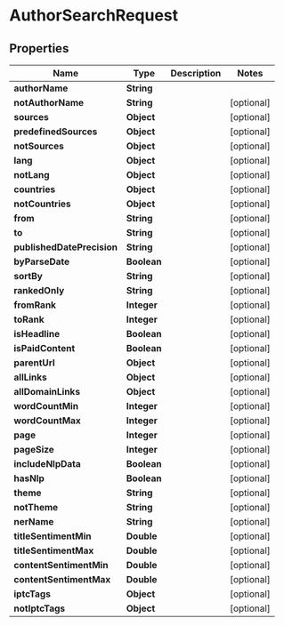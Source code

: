 

# AuthorSearchRequest


## Properties

| Name | Type | Description | Notes |
|------------ | ------------- | ------------- | -------------|
|**authorName** | **String** |  |  |
|**notAuthorName** | **String** |  |  [optional] |
|**sources** | **Object** |  |  [optional] |
|**predefinedSources** | **Object** |  |  [optional] |
|**notSources** | **Object** |  |  [optional] |
|**lang** | **Object** |  |  [optional] |
|**notLang** | **Object** |  |  [optional] |
|**countries** | **Object** |  |  [optional] |
|**notCountries** | **Object** |  |  [optional] |
|**from** | **String** |  |  [optional] |
|**to** | **String** |  |  [optional] |
|**publishedDatePrecision** | **String** |  |  [optional] |
|**byParseDate** | **Boolean** |  |  [optional] |
|**sortBy** | **String** |  |  [optional] |
|**rankedOnly** | **String** |  |  [optional] |
|**fromRank** | **Integer** |  |  [optional] |
|**toRank** | **Integer** |  |  [optional] |
|**isHeadline** | **Boolean** |  |  [optional] |
|**isPaidContent** | **Boolean** |  |  [optional] |
|**parentUrl** | **Object** |  |  [optional] |
|**allLinks** | **Object** |  |  [optional] |
|**allDomainLinks** | **Object** |  |  [optional] |
|**wordCountMin** | **Integer** |  |  [optional] |
|**wordCountMax** | **Integer** |  |  [optional] |
|**page** | **Integer** |  |  [optional] |
|**pageSize** | **Integer** |  |  [optional] |
|**includeNlpData** | **Boolean** |  |  [optional] |
|**hasNlp** | **Boolean** |  |  [optional] |
|**theme** | **String** |  |  [optional] |
|**notTheme** | **String** |  |  [optional] |
|**nerName** | **String** |  |  [optional] |
|**titleSentimentMin** | **Double** |  |  [optional] |
|**titleSentimentMax** | **Double** |  |  [optional] |
|**contentSentimentMin** | **Double** |  |  [optional] |
|**contentSentimentMax** | **Double** |  |  [optional] |
|**iptcTags** | **Object** |  |  [optional] |
|**notIptcTags** | **Object** |  |  [optional] |




